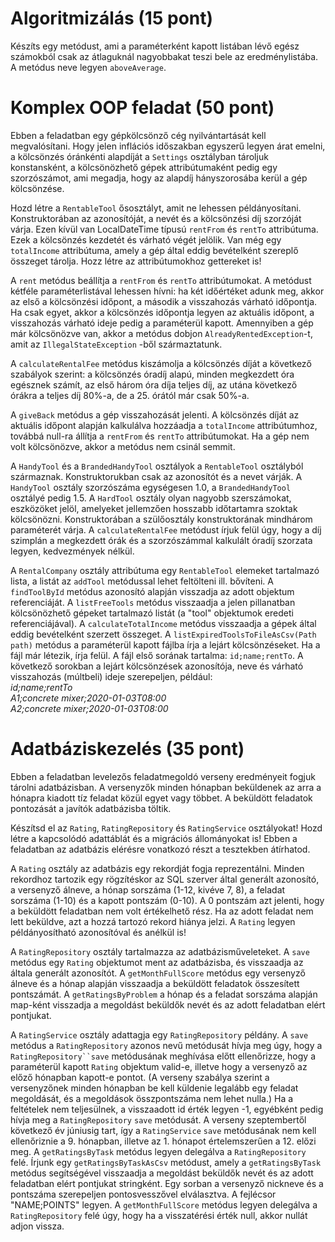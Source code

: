# Algoritmizálás (15 pont)
Készíts egy metódust, ami a paraméterként kapott listában lévő egész számokból csak az átlaguknál nagyobbakat teszi
bele az eredménylistába. A metódus neve legyen `aboveAverage`.

# Komplex OOP feladat (50 pont)
Ebben a feladatban egy gépkölcsönző cég nyilvántartását kell megvalósítani. Hogy jelen inflációs időszakban egyszerű 
legyen árat emelni, a kölcsönzés óránkénti alapdíját a `Settings` osztályban tároljuk konstansként, a kölcsönözhető
gépek attribútumaként pedig egy szorzószámot, ami megadja, hogy az alapdíj hányszorosába kerül a gép kölcsönzése.

Hozd létre a `RentableTool` ősosztályt, amit ne lehessen példányosítani. Konstruktorában az azonosítóját, a nevét és a 
kölcsönzési díj szorzóját várja. Ezen kívül van LocalDateTime típusú `rentFrom` és `rentTo` attribútuma. Ezek a 
kölcsönzés kezdetét és várható végét jelölik. Van még egy `totalIncome` attribútuma, amely a gép által eddig
bevételként szereplő összeget tárolja. Hozz létre az attribútumokhoz gettereket is!

A `rent` metódus beállítja a `rentFrom` és `rentTo` attribútumokat. A metódust kétféle paraméterlistával lehessen hívni:
ha két időértéket adunk meg, akkor az első a kölcsönzési időpont, a második a visszahozás várható időpontja. Ha csak 
egyet, akkor a kölcsönzés időpontja legyen az aktuális időpont, a visszahozás várható ideje pedig a paraméterül kapott.
Amennyiben a gép már kölcsönözve van, akkor a metódus dobjon `AlreadyRentedException`-t, amit az `IllegalStateException`
-ből származtatunk.

A `calculateRentalFee` metódus kiszámolja a kölcsönzés díját a következő szabályok szerint:
a kölcsönzés óradíj alapú, minden megkezdett óra egésznek számít,
az első három óra díja teljes díj,
az utána következő órákra a teljes díj 80%-a,
de a 25. órától már csak 50%-a.

A `giveBack` metódus a gép visszahozását jelenti. A kölcsönzés díját az aktuális időpont  alapján kalkulálva 
hozzáadja a `totalIncome` attribútumhoz, továbbá null-ra állítja a `rentFrom` és `rentTo` attribútumokat. Ha a gép nem 
volt kölcsönözve, akkor a metódus nem csinál semmit.

A `HandyTool` és a `BrandedHandyTool` osztályok a `RentableTool` osztályból származnak. Konstruktorukban csak az 
azonosítót és a nevet várják. A `HandyTool` osztály szorzószáma egységesen 1.0, a `BrandedHandyTool` osztályé
pedig 1.5. A `HardTool` osztály olyan nagyobb szerszámokat, eszközöket jelöl, amelyeket jellemzően hosszabb időtartamra
szoktak kölcsönözni. Konstruktorában a szülőosztály konstruktorának mindhárom paraméterét várja. A `calculateRentalFee`
metódust írjuk felül úgy, hogy a díj szimplán a megkezdett órák és a szorzószámmal kalkulált óradíj szorzata legyen, 
kedvezmények nélkül.

A `RentalCompany` osztály attribútuma egy `RentableTool` elemeket tartalmazó lista, a listát az `addTool` metódussal 
lehet feltölteni ill. bővíteni. A `findToolById` metódus azonosító alapján visszadja az adott objektum referenciáját. A
`listFreeTools` metódus visszaadja a jelen pillanatban kölcsönözhető gépeket tartalmazó listát (a "tool" objektumok 
eredeti referenciájával). A `calculateTotalIncome` metódus visszaadja a gépek által eddig bevételként szerzett összeget.
A `listExpiredToolsToFileAsCsv(Path path)` metódus a paraméterül kapott fájlba írja a lejárt kölcsönzéseket. Ha a fájl
már létezik, írja felül. A fájl első sorának tartalma: `id;name;rentTo`. A következő sorokban a lejárt kölcsönzések
azonosítója, neve és várható visszahozás (múltbeli) ideje szerepeljen, például:   
_id;name;rentTo_   
_A1;concrete mixer;2020-01-03T08:00_      
_A2;concrete mixer;2020-01-03T08:00_   


# Adatbáziskezelés (35 pont)
Ebben a feladatban levelezős feladatmegoldó verseny eredményeit fogjuk tárolni adatbázisban.
A versenyzők minden hónapban beküldenek az arra a hónapra kiadott tíz feladat közül egyet 
vagy többet. A beküldött feladatok pontozását a javítók adatbázisba töltik.

Készítsd el az `Rating`, `RatingRepository` és `RatingService` osztályokat! Hozd létre a kapcsolódó adattáblát 
és a migrációs állományokat is! Ebben a feladatban az adatbázis elérésre vonatkozó részt a tesztekben átírhatod.

A `Rating` osztály az adatbázis egy rekordját fogja reprezentálni. Minden rekordhoz tartozik egy rögzítéskor 
az SQL szerver által generált azonosító, a versenyző álneve, a hónap sorszáma (1-12, kivéve 7, 8), a feladat sorszáma 
(1-10) és a kapott pontszám (0-10). A 0 pontszám azt jelenti, hogy a beküldött feladatban nem volt értékelhető rész. 
Ha az adott feladat nem lett beküldve, azt a hozzá tartozó rekord hiánya jelzi. A `Rating` legyen példányosítható 
azonosítóval és anélkül is!

A `RatingRepository` osztály tartalmazza az adatbázisműveleteket. A `save` metódus egy `Rating` objektumot ment az 
adatbázisba, és visszaadja az általa generált azonosítót. A `getMonthFullScore` metódus egy versenyző álneve és a 
hónap alapján visszaadja a beküldött feladatok összesített pontszámát.
A `getRatingsByProblem` a  hónap és a feladat sorszáma alapján map-ként visszadja a megoldást beküldők nevét és az 
adott feladatban elért pontjukat.

A `RatingService` osztály adattagja egy `RatingRepository` példány. A `save` metódus a `RatingRepository` azonos 
nevű metódusát hívja meg úgy, hogy a `RatingRepository``save` metódusának meghívása előtt ellenőrizze, hogy a paraméterül
kapott `Rating` objektum valid-e, illetve hogy a versenyző az előző hónapban kapott-e pontot. (A verseny szabálya szerint 
a versenyzőnek minden hónapban be kell küldenie legalább egy feladat megoldását, és a megoldások összpontszáma nem lehet 
nulla.) Ha a feltételek nem teljesülnek, a visszaadott id érték legyen -1, egyébként pedig hívja meg a `RatingRepository` 
`save` metódusát. A verseny szeptembertől következő év júniusig tart, így a `RatingService` `save` metódusának nem kell 
ellenőriznie a 9. hónapban, illetve az 1. hónapot értelemszerűen a 12. előzi meg.
A `getRatingsByTask` metódus legyen delegálva a `RatingRepository` felé.
Írjunk egy `getRatingsByTaskAsCsv` metódust, amely a `getRatingsByTask` metódus segítségével visszaadja a
megoldást beküldők nevét és az adott feladatban elért pontjukat stringként.  Egy sorban a versenyző nickneve és a 
pontszáma szerepeljen pontosvesszővel elválasztva. A fejlécsor "NAME;POINTS" legyen. 
A `getMonthFullScore` metódus legyen delegálva a `RatingRepository` felé úgy, hogy ha a visszatérési érték null, akkor
nullát adjon vissza.
